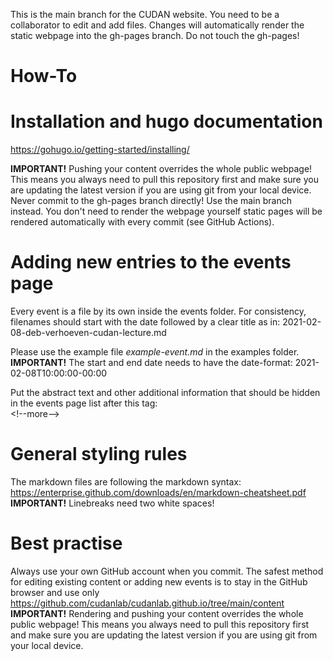 This is the main branch for the CUDAN website. You need to be a collaborator to edit and add files. Changes will automatically render the static webpage into the gh-pages branch. Do not touch the gh-pages!


# How-To 

# Installation and hugo documentation
https://gohugo.io/getting-started/installing/ 

**IMPORTANT!** Pushing your content overrides the whole public webpage! This means you always need to pull this repository first and make sure you are updating the latest version if you are using git from your local device. Never commit to the gh-pages branch directly! Use the main branch instead. You don't need to render the webpage yourself static pages will be rendered automatically with every commit (see GitHub Actions).   

# Adding new entries to the events page   
Every event is a file by its own inside the events folder. For consistency, filenames should start with the date followed by a clear title as in: 2021-02-08-deb-verhoeven-cudan-lecture.md 

Please use the example file *example-event.md* in the examples folder.   
**IMPORTANT!** The start and end date needs to have the date-format: 2021-02-08T10:00:00-00:00  

Put the abstract text and other additional information that should be hidden in the events page list after this tag:   
\<!--more-->

# General styling rules  
The markdown files are following the markdown syntax:
https://enterprise.github.com/downloads/en/markdown-cheatsheet.pdf  
**IMPORTANT!** Linebreaks need two white spaces!  


# Best practise  
Always use your own GitHub account when you commit. The safest method for editing existing content or adding new events is to stay in the GitHub browser and use only https://github.com/cudanlab/cudanlab.github.io/tree/main/content   
**IMPORTANT!** Rendering and pushing your content overrides the whole public webpage! This means you always need to pull this repository first and make sure you are updating the latest version if you are using git from your local device.
